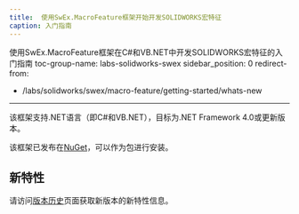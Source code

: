 ```yaml
---
title:  使用SwEx.MacroFeature框架开始开发SOLIDWORKS宏特征
caption: 入门指南
---
```

 使用SwEx.MacroFeature框架在C#和VB.NET中开发SOLIDWORKS宏特征的入门指南
toc-group-name: labs-solidworks-swex
sidebar_position: 0
redirect-from:
  - /labs/solidworks/swex/macro-feature/getting-started/whats-new
---
该框架支持.NET语言（即C#和VB.NET），目标为.NET Framework 4.0或更新版本。

该框架已发布在[NuGet](https://www.nuget.org/packages/CodeStack.SwEx.MacroFeature)，可以作为包进行安装。

## 新特性

请访问[版本历史](https://docs.codestack.net/swex/macro-feature/html/version-history.htm)页面获取新版本的新特性信息。